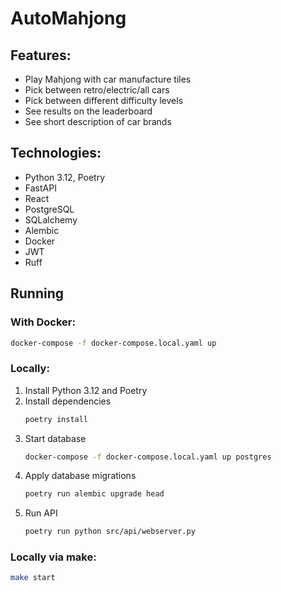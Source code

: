 # AutoMahjong

## Features:
+ Play Mahjong with car manufacture tiles
+ Pick between retro/electric/all cars
+ Pick between different difficulty levels
+ See results on the leaderboard
+ See short description of car brands

## Technologies:
+ Python 3.12, Poetry
+ FastAPI
+ React
+ PostgreSQL
+ SQLalchemy
+ Alembic
+ Docker
+ JWT
+ Ruff

## Running

### With Docker:
```bash
docker-compose -f docker-compose.local.yaml up
```

### Locally:
1. Install Python 3.12 and Poetry
2. Install dependencies
    ```bash
    poetry install
    ```
3. Start database
    ```bash
    docker-compose -f docker-compose.local.yaml up postgres
    ```
4. Apply database migrations
    ```bash
    poetry run alembic upgrade head
    ```
5. Run API
    ```bash
    poetry run python src/api/webserver.py
    ```

### Locally via make:
```bash
make start
```
